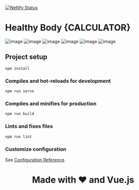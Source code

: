 [![Netlify Status](https://api.netlify.com/api/v1/badges/757fdd75-ca52-4926-a191-13cc52b458d3/deploy-status)](https://app.netlify.com/sites/easy-body-calc/deploys)  

# Healthy Body {CALCULATOR}
![image](https://github.com/castellanosfelipe/Body_Calc/assets/58230382/29804527-b8b1-4f47-89de-e844db195bad)
![image](https://github.com/castellanosfelipe/Body_Calc/assets/58230382/2f99cbba-fa67-4b83-a89c-8ee686def7bd)
![image](https://github.com/castellanosfelipe/Body_Calc/assets/58230382/2cc2f038-f102-49ce-97f8-84c93059cfb0)
![image](https://github.com/castellanosfelipe/Body_Calc/assets/58230382/a03f081e-01c6-49b6-b922-43dd3e897a69)
![image](https://github.com/castellanosfelipe/Body_Calc/assets/58230382/8887ca86-bdf5-4fb4-bcc0-b89329fe36a7)
![image](https://github.com/castellanosfelipe/Body_Calc/assets/58230382/afc766aa-37c5-4b26-b179-dfeb0bb4048f)

## Project setup
```
npm install
```

### Compiles and hot-reloads for development
```
npm run serve
```

### Compiles and minifies for production
```
npm run build
```

### Lints and fixes files
```
npm run lint
```

### Customize configuration
See [Configuration Reference](https://cli.vuejs.org/config/).

<H1 align="center">
   Made with ❤️ and Vue.js
</H1>
